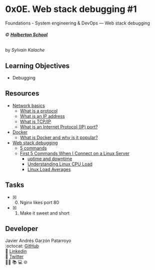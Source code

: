 # 0x0E. Web stack debugging #1
Foundations - System engineering & DevOps ― Web stack debugging

###### :copyright: **[Holberton School](https://www.holbertonschool.com/)**
by _Sylvain Kalache_

## Learning Objectives
* Debugging

## Resources
* [Network basics](https://intranet.hbtn.io/concepts/33)
  - [What is a protocol](https://searchnetworking.techtarget.com/definition/protocol)
  - [What is an IP address](https://computer.howstuffworks.com/internet/basics/what-is-an-ip-address.htm)
  - [What is TCP/IP](https://searchnetworking.techtarget.com/definition/TCP-IP)
  - [What is an Internet Protocol (IP) port?](https://www.lifewire.com/port-numbers-on-computer-networks-817939)
* [Docker](https://intranet.hbtn.io/concepts/65)
  - [What is Docker and why is it popular?](https://www.zdnet.com/article/what-is-docker-and-why-is-it-so-darn-popular/)
* [Web stack debugging](https://intranet.hbtn.io/concepts/68)
  - [5 commands](https://www.linux.com/training-tutorials/first-5-commands-when-i-connect-linux-server/)
  - [First 5 Commands When I Connect on a Linux Server](https://www.youtube.com/watch?v=1_gqlbADaAw&feature=youtu.be)
    - [uptime and downtime](https://whatis.techtarget.com/definition/uptime-and-downtime)
    - [Understanding Linux CPU Load](https://scoutapm.com/blog/understanding-load-averages)
    - [Linux Load Averages](http://www.brendangregg.com/blog/2017-08-08/linux-load-averages.html)

## Tasks
* [x] 0. Nginx likes port 80
* [x] 1. Make it sweet and short

## Developer
Javier Andrés Garzón Patarroyo  
:octocat: [GitHub](https://github.com/javierandresgp/)  
:link: [Linkedin](https://www.linkedin.com/in/javierandresgp/)  
:link: [Twitter](https://twitter.com/javierandresgp0)  
:man_technologist: :books: :computer: :globe_with_meridians:
